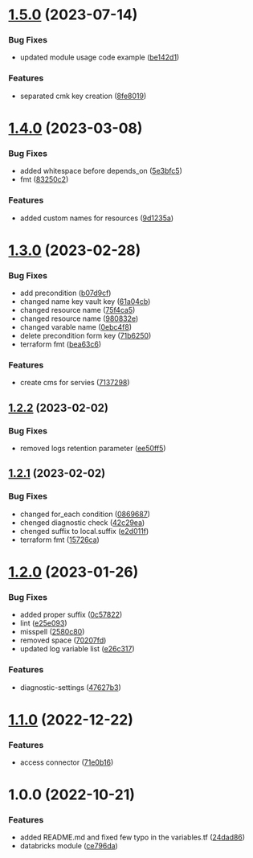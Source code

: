 # [1.5.0](https://github.com/data-platform-hq/terraform-azurerm-databricks-ws/compare/v1.4.0...v1.5.0) (2023-07-14)


### Bug Fixes

* updated module usage code example ([be142d1](https://github.com/data-platform-hq/terraform-azurerm-databricks-ws/commit/be142d1c82ef1f6a3c818ea646ec15ace0bacf51))


### Features

* separated cmk key creation ([8fe8019](https://github.com/data-platform-hq/terraform-azurerm-databricks-ws/commit/8fe80196fe8796c31b71ac7ef14d7076299ae196))

# [1.4.0](https://github.com/data-platform-hq/terraform-azurerm-databricks-ws/compare/v1.3.0...v1.4.0) (2023-03-08)


### Bug Fixes

* added whitespace before depends_on ([5e3bfc5](https://github.com/data-platform-hq/terraform-azurerm-databricks-ws/commit/5e3bfc57f10ba9b5c567fb91421511f795deffdd))
* fmt ([83250c2](https://github.com/data-platform-hq/terraform-azurerm-databricks-ws/commit/83250c2d7ebe2da094211f21904daa3c73b926c4))


### Features

* added custom names for resources ([9d1235a](https://github.com/data-platform-hq/terraform-azurerm-databricks-ws/commit/9d1235ada0a565b3dbfc57963597c166697d4124))

# [1.3.0](https://github.com/data-platform-hq/terraform-azurerm-databricks-ws/compare/v1.2.2...v1.3.0) (2023-02-28)


### Bug Fixes

* add precondition ([b07d9cf](https://github.com/data-platform-hq/terraform-azurerm-databricks-ws/commit/b07d9cf89c64496e8af9f1b523c7dacc7e48aa22))
* changed name key vault key ([61a04cb](https://github.com/data-platform-hq/terraform-azurerm-databricks-ws/commit/61a04cb66473e7b0899df0f5c77187495898d5fd))
* changed resource name ([75f4ca5](https://github.com/data-platform-hq/terraform-azurerm-databricks-ws/commit/75f4ca5d6da9bc8e8a57c643ea13ec96f7cce79a))
* changed resource name ([980832e](https://github.com/data-platform-hq/terraform-azurerm-databricks-ws/commit/980832ecb34db7927c600cca33497696881c3981))
* changed varable name ([0ebc4f8](https://github.com/data-platform-hq/terraform-azurerm-databricks-ws/commit/0ebc4f8c642251e5afab59117e9413bc6e9729c2))
* delete precondition form key ([71b6250](https://github.com/data-platform-hq/terraform-azurerm-databricks-ws/commit/71b6250133eca6ee5efc99d6e05fc3331807e835))
* terraform fmt ([bea63c6](https://github.com/data-platform-hq/terraform-azurerm-databricks-ws/commit/bea63c63ab77e0fb746b79430506385f2d0436b2))


### Features

* create cms for servies ([7137298](https://github.com/data-platform-hq/terraform-azurerm-databricks-ws/commit/7137298c46b20e8036447c6c94c4aa2a5556dcf6))

## [1.2.2](https://github.com/data-platform-hq/terraform-azurerm-databricks-ws/compare/v1.2.1...v1.2.2) (2023-02-02)


### Bug Fixes

* removed logs retention parameter ([ee50ff5](https://github.com/data-platform-hq/terraform-azurerm-databricks-ws/commit/ee50ff5960a4a4582b3df11be4823075f879b32a))

## [1.2.1](https://github.com/data-platform-hq/terraform-azurerm-databricks-ws/compare/v1.2.0...v1.2.1) (2023-02-02)


### Bug Fixes

* changed for_each  condition ([0869687](https://github.com/data-platform-hq/terraform-azurerm-databricks-ws/commit/08696872b2acc933e18db808b8dd13f7ac355732))
* chenged diagnostic check ([42c29ea](https://github.com/data-platform-hq/terraform-azurerm-databricks-ws/commit/42c29ea82ae9016195004a24e42a9f06174689f2))
* chenged suffix to local.suffix ([e2d011f](https://github.com/data-platform-hq/terraform-azurerm-databricks-ws/commit/e2d011f4101cd87cee9218b6b2d2f2d2937fe7fa))
* terraform fmt ([15726ca](https://github.com/data-platform-hq/terraform-azurerm-databricks-ws/commit/15726ca103ef1885eb07500a7529adb8659ca990))

# [1.2.0](https://github.com/data-platform-hq/terraform-azurerm-databricks-ws/compare/v1.1.0...v1.2.0) (2023-01-26)


### Bug Fixes

* added proper suffix ([0c57822](https://github.com/data-platform-hq/terraform-azurerm-databricks-ws/commit/0c57822ca8e31e725e5a8b31d4ffcedb01f0ba52))
* lint ([e25e093](https://github.com/data-platform-hq/terraform-azurerm-databricks-ws/commit/e25e0930cd6d9cad51238138885d4d23a688769b))
* misspell ([2580c80](https://github.com/data-platform-hq/terraform-azurerm-databricks-ws/commit/2580c80f552df02abf886a1dd8a7c32dcf5b9370))
* removed space ([70207fd](https://github.com/data-platform-hq/terraform-azurerm-databricks-ws/commit/70207fd8462bd7b0be9657e213c536944c1cba1e))
* updated log variable list ([e26c317](https://github.com/data-platform-hq/terraform-azurerm-databricks-ws/commit/e26c3179028655606f1280fcd998cda7ffe6945f))


### Features

* diagnostic-settings ([47627b3](https://github.com/data-platform-hq/terraform-azurerm-databricks-ws/commit/47627b3502f10cfb7803f0587d7578a93ef4eebf))

# [1.1.0](https://github.com/data-platform-hq/terraform-azurerm-databricks-ws/compare/v1.0.0...v1.1.0) (2022-12-22)


### Features

* access connector ([71e0b16](https://github.com/data-platform-hq/terraform-azurerm-databricks-ws/commit/71e0b167d87dde592d61bba3b429bdce529df8b5))

# 1.0.0 (2022-10-21)


### Features

* added README.md and fixed few typo in the variables.tf ([24dad86](https://github.com/data-platform-hq/terraform-azurerm-databricks-ws/commit/24dad86845ee6b1c794c38c4a3d15f2ed59f146a))
* databricks module ([ce796da](https://github.com/data-platform-hq/terraform-azurerm-databricks-ws/commit/ce796da94dfeb4119bd1a546a5063708d9d9200f))
